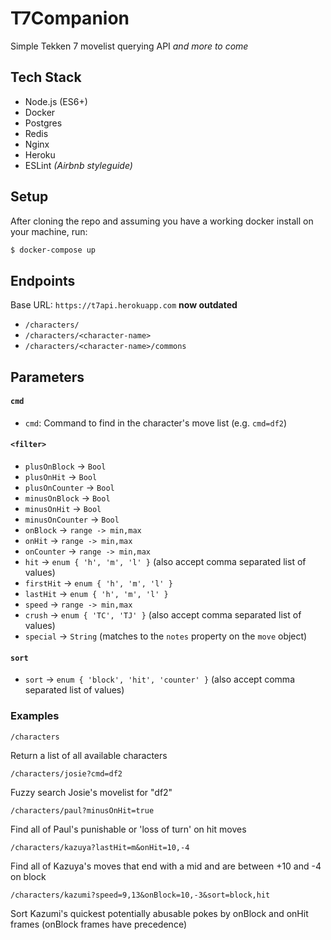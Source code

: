 # T7Companion

Simple Tekken 7 movelist querying API *and more to come*

## Tech Stack

- Node.js (ES6+)
- Docker
- Postgres
- Redis
- Nginx
- Heroku
- ESLint *(Airbnb styleguide)*

## Setup

After cloning the repo and assuming you have a working docker install on your machine, run:
```bash
$ docker-compose up
```

## Endpoints

Base URL: `https://t7api.herokuapp.com` **now outdated**

- `/characters/`
- `/characters/<character-name>`
- `/characters/<character-name>/commons`

## Parameters

#### `cmd`

- `cmd`: Command to find in the character's move list (e.g. `cmd=df2`)

#### `<filter>`

- `plusOnBlock` -> `Bool`
- `plusOnHit` -> `Bool`
- `plusOnCounter` -> `Bool`
- `minusOnBlock` -> `Bool`
- `minusOnHit` -> `Bool`
- `minusOnCounter` -> `Bool`
- `onBlock` -> `range -> min,max`
- `onHit` -> `range -> min,max`
- `onCounter` -> `range -> min,max`
- `hit` -> `enum { 'h', 'm', 'l' }` (also accept comma separated list of values)
- `firstHit` -> `enum { 'h', 'm', 'l' }`
- `lastHit` -> `enum { 'h', 'm', 'l' }`
- `speed` -> `range -> min,max`
- `crush` -> `enum { 'TC', 'TJ' }` (also accept comma separated list of values)
- `special` -> `String` (matches to the `notes` property on the `move` object)

#### `sort`

- `sort` -> `enum { 'block', 'hit', 'counter' }` (also accept comma separated list of values)

### Examples

```
/characters
```
Return a list of all available characters

```
/characters/josie?cmd=df2
```
Fuzzy search Josie's movelist for "df2"

```
/characters/paul?minusOnHit=true
```
Find all of Paul's punishable or 'loss of turn' on hit moves

```
/characters/kazuya?lastHit=m&onHit=10,-4
```
Find all of Kazuya's moves that end with a mid and are between +10 and -4 on block

```
/characters/kazumi?speed=9,13&onBlock=10,-3&sort=block,hit
```
Sort Kazumi's quickest potentially abusable pokes by onBlock and onHit frames (onBlock frames have precedence)

